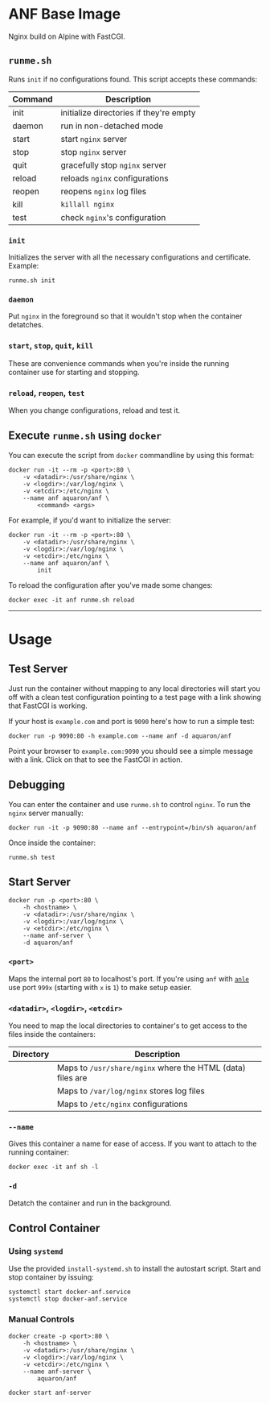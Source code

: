 # ANF Base Image

Nginx build on Alpine with FastCGI.

## `runme.sh`

Runs `init` if no configurations found.
This script accepts these commands:

| Command   | Description                                      |
| --------- | ------------------------------------------------ |
| init      | initialize directories if they're empty          |
| daemon    | run in non-detached mode                         |
| start     | start `nginx` server                             |
| stop      | stop `nginx` server                              |
| quit      | gracefully stop `nginx` server                   |
| reload    | reloads `nginx` configurations                   |
| reopen    | reopens `nginx` log files                        |
| kill      | `killall nginx`                                  |
| test      | check `nginx`'s configuration                    |

### `init`

Initializes the server with all the necessary configurations and certificate.
Example:

    runme.sh init 

### `daemon`

Put `nginx` in the foreground so that it wouldn't stop when the container detatches.

### `start`, `stop`, `quit`, `kill`

These are convenience commands when you're inside the running container use for
starting and stopping.

### `reload`, `reopen`, `test`

When you change configurations, reload and test it.

## Execute `runme.sh` using `docker`

You can execute the script from `docker` commandline by using this format:

    docker run -it --rm -p <port>:80 \
        -v <datadir>:/usr/share/nginx \
        -v <logdir>:/var/log/nginx \
        -v <etcdir>:/etc/nginx \
        --name anf aquaron/anf \
            <command> <args>

For example, if you'd want to initialize the server:

    docker run -it --rm -p <port>:80 \
        -v <datadir>:/usr/share/nginx \
        -v <logdir>:/var/log/nginx \
        -v <etcdir>:/etc/nginx \
        --name anf aquaron/anf \
            init

To reload the configuration after you've made some changes:

    docker exec -it anf runme.sh reload


-------------------------------------------------------------------------------

# Usage

## Test Server

Just run the container without mapping to any local directories will start you off with
a clean test configuration pointing to a test page with a link showing that FastCGI is working.

If your host is `example.com` and port is `9090` here's how to run a simple test:

    docker run -p 9090:80 -h example.com --name anf -d aquaron/anf

Point your browser to `example.com:9090` you should see a simple message with a link.
Click on that to see the FastCGI in action.

## Debugging

You can enter the container and use `runme.sh` to control `nginx`.
To run the `nginx` server manually:

    docker run -it -p 9090:80 --name anf --entrypoint=/bin/sh aquaron/anf

Once inside the container:

    runme.sh test


## Start Server

    docker run -p <port>:80 \
        -h <hostname> \
        -v <datadir>:/usr/share/nginx \
        -v <logdir>:/var/log/nginx \
        -v <etcdir>:/etc/nginx \
        --name anf-server \
        -d aquaron/anf

### `<port>`

Maps the internal port `80` to localhost's port. 
If you're using `anf` with [`anle`](https://github.com/aquaron/anle) 
use port `999x` (starting with `x` is `1`) to make setup easier.

### `<datadir>`, `<logdir>`, `<etcdir>`

You need to map the local directories to container's to get access
to the files inside the containers:

| Directory | Description
| --------- | -----------
| <datadir> | Maps to `/usr/share/nginx` where the HTML (data) files are
| <logdir>  | Maps to `/var/log/nginx` stores log files
| <etcdir>  | Maps to `/etc/nginx` configurations

### `--name`

Gives this container a name for ease of access.
If you want to attach to the running container:

    docker exec -it anf sh -l

### `-d`

Detatch the container and run in the background.

## Control Container

### Using `systemd`

Use the provided `install-systemd.sh` to install the autostart script.
Start and stop container by issuing:

    systemctl start docker-anf.service
    systemctl stop docker-anf.service

### Manual Controls

    docker create -p <port>:80 \
        -h <hostname> \
        -v <datadir>:/usr/share/nginx \
        -v <logdir>:/var/log/nginx \
        -v <etcdir>:/etc/nginx \
        --name anf-server \
            aquaron/anf

    docker start anf-server

